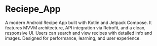# Reciepe_App
A modern Android Recipe App built with Kotlin and Jetpack Compose. It features MVVM architecture, API integration via Retrofit, and a clean, responsive UI. Users can search and view recipes with detailed info and images. Designed for performance, learning, and user experience.
